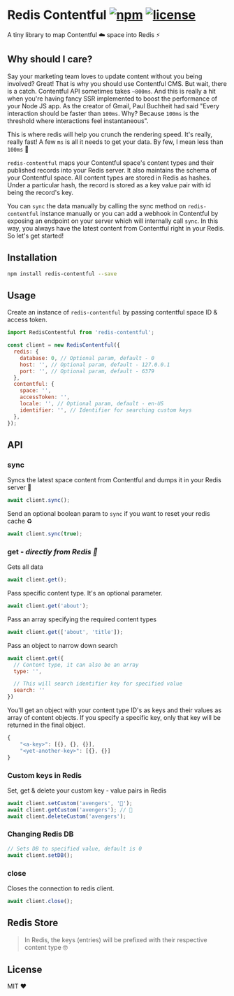 # Redis Contentful [![npm](https://img.shields.io/npm/v/redis-contentful.svg)](https://www.npmjs.com/package/redis-contentful) [![license](https://img.shields.io/github/license/shreyas-a/redis-contentful.svg)](https://github.com/shreyas-a/redis-contentful/blob/master/LICENSE)

A tiny library to map Contentful ☁️ space into Redis ⚡️

## Why should I care?

Say your marketing team loves to update content without you being involved? Great! That is why you should use Contentful CMS. But wait, there is a catch. Contentful API sometimes takes `~800ms`. And this is really a hit when you're having fancy SSR implemented to boost the performance of your Node JS app. As the creator of Gmail, Paul Buchheit had said "Every interaction should be faster than `100ms`. Why? Because `100ms` is the threshold where interactions feel instantaneous".

This is where redis will help you crunch the rendering speed. It's really, really fast! A few `ms` is all it needs to get your data. By few, I mean less than `100ms` 🚀

`redis-contentful` maps your Contentful space's content types and their published records into your Redis server. It also maintains the schema of your Contentful space. All content types are stored in Redis as hashes. Under a particular hash, the record is stored as a key value pair with id being the record's key.

You can `sync` the data manually by calling the sync method on `redis-contentful` instance manually or you can add a webhook in Contentful by exposing an endpoint on your server which will internally call `sync`. In this way, you always have the latest content from Contentful right in your Redis.
So let's get started!

## Installation

```sh
npm install redis-contentful --save
```

## Usage

Create an instance of `redis-contentful` by passing contentful space ID & access token.

```js
import RedisContentful from 'redis-contentful';

const client = new RedisContentful({
  redis: {
    database: 0, // Optional param, default - 0
    host: '', // Optional param, default - 127.0.0.1
    port: '', // Optional param, default - 6379
  },
  contentful: {
    space: '',
    accessToken: '',
    locale: '', // Optional param, default - en-US
    identifier: '', // Identifier for searching custom keys
  },
});
```

## API

### sync

Syncs the latest space content from Contentful and dumps it in your Redis server 🎉

```js
await client.sync();
```

Send an optional boolean param to `sync` if you want to reset your redis cache ♻️

```js
await client.sync(true);
```

### get - _directly from Redis 🚀_

Gets all data

```js
await client.get();
```

Pass specific content type. It's an optional parameter.

```js
await client.get('about');
```

Pass an array specifying the required content types

```js
await client.get(['about', 'title']);
```

Pass an object to narrow down search

```js
await client.get({
  // Content type, it can also be an array
  type: '',

  // This will search identifier key for specified value
  search: ''
})
```

You'll get an object with your content type ID's as keys and their values as array of content objects.
If you specify a specific key, only that key will be returned in the final object.

```js
{
    "<a-key>": [{}, {}, {}],
    "<yet-another-key>": [{}, {}]
}
```

### Custom keys in Redis

Set, get & delete your custom key - value pairs in Redis

```js
await client.setCustom('avengers', '🤯');
await client.getCustom('avengers'); // 🤯
await client.deleteCustom('avengers');
```

### Changing Redis DB

```js
// Sets DB to specified value, default is 0
await client.setDB();
```

### close

Closes the connection to redis client.

```js
await client.close();
```

## Redis Store

> In Redis, the keys (entries) will be prefixed with their respective content type 🤓

## License

MIT ❤
